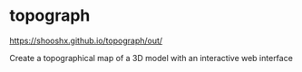 # topograph

https://shooshx.github.io/topograph/out/

Create a topographical map of a 3D model with an interactive web interface
